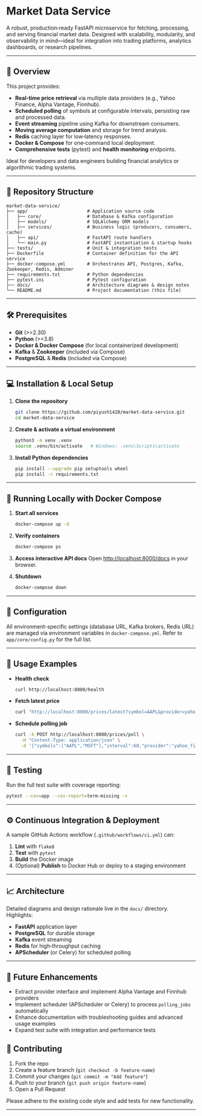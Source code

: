 # Market Data Service

A robust, production‑ready FastAPI microservice for fetching, processing, and serving financial market data. Designed with scalability, modularity, and observability in mind—ideal for integration into trading platforms, analytics dashboards, or research pipelines.

---

## 🚀 Overview

This project provides:

* **Real‑time price retrieval** via multiple data providers (e.g., Yahoo Finance, Alpha Vantage, Finnhub).
* **Scheduled polling** of symbols at configurable intervals, persisting raw and processed data.
* **Event streaming** pipeline using Kafka for downstream consumers.
* **Moving average computation** and storage for trend analysis.
* **Redis** caching layer for low‑latency responses.
* **Docker & Compose** for one‑command local deployment.
* **Comprehensive tests** (pytest) and **health monitoring** endpoints.

Ideal for developers and data engineers building financial analytics or algorithmic trading systems.

---

## 📂 Repository Structure

```text
market-data-service/
├── app/                      # Application source code
│   ├── core/                 # Database & Kafka configuration
│   ├── models/               # SQLAlchemy ORM models
│   ├── services/             # Business logic (producers, consumers, cache)
│   ├── api/                  # FastAPI route handlers
│   └── main.py               # FastAPI instantiation & startup hooks
├── tests/                    # Unit & integration tests
├── Dockerfile                # Container definition for the API service
├── docker-compose.yml        # Orchestrates API, Postgres, Kafka, Zookeeper, Redis, Adminer
├── requirements.txt          # Python dependencies
├── pytest.ini                # Pytest configuration
├── docs/                     # Architecture diagrams & design notes
└── README.md                 # Project documentation (this file)
```

---

## 🛠️ Prerequisites

* **Git** (>=2.30)
* **Python** (>=3.8)
* **Docker & Docker Compose** (for local containerized development)
* **Kafka** & **Zookeeper** (included via Compose)
* **PostgreSQL** & **Redis** (included via Compose)

---

## 💻 Installation & Local Setup

1. **Clone the repository**

   ```bash
   git clone https://github.com/piyush1420/market-data-service.git
   cd market-data-service
   ```

2. **Create & activate a virtual environment**

   ```bash
   python3 -m venv .venv
   source .venv/bin/activate   # Windows: .venv\Scripts\activate
   ```

3. **Install Python dependencies**

   ```bash
   pip install --upgrade pip setuptools wheel
   pip install -r requirements.txt
   ```

---

## 🐳 Running Locally with Docker Compose

1. **Start all services**

   ```bash
   docker-compose up -d
   ```

2. **Verify containers**

   ```bash
   docker-compose ps
   ```

3. **Access interactive API docs**
   Open [http://localhost:8000/docs](http://localhost:8000/docs) in your browser.

4. **Shutdown**

   ```bash
   docker-compose down
   ```

---

## 🎯 Configuration

All environment-specific settings (database URL, Kafka brokers, Redis URL) are managed via environment variables in `docker-compose.yml`. Refer to `app/core/config.py` for the full list.

---

## 🔧 Usage Examples

* **Health check**

  ```bash
  curl http://localhost:8000/health
  ```

* **Fetch latest price**

  ```bash
  curl "http://localhost:8000/prices/latest?symbol=AAPL&provider=yahoo_finance"
  ```

* **Schedule polling job**

  ```bash
  curl -X POST http://localhost:8000/prices/poll \
    -H "Content-Type: application/json" \
    -d '{"symbols":["AAPL","MSFT"],"interval":60,"provider":"yahoo_finance"}'
  ```

---

## 🧪 Testing

Run the full test suite with coverage reporting:

```bash
pytest --cov=app --cov-report=term-missing -v
```

---

## ⚙️ Continuous Integration & Deployment

A sample GitHub Actions workflow (`.github/workflows/ci.yml`) can:

1. **Lint** with `flake8`
2. **Test** with `pytest`
3. **Build** the Docker image
4. (Optional) **Publish** to Docker Hub or deploy to a staging environment

---

## 📈 Architecture

Detailed diagrams and design rationale live in the `docs/` directory. Highlights:

* **FastAPI** application layer
* **PostgreSQL** for durable storage
* **Kafka** event streaming
* **Redis** for high‑throughput caching
* **APScheduler** (or Celery) for scheduled polling

---

## 🚀 Future Enhancements

* Extract provider interface and implement Alpha Vantage and Finnhub providers
* Implement scheduler (APScheduler or Celery) to process `polling_jobs` automatically
* Enhance documentation with troubleshooting guides and advanced usage examples
* Expand test suite with integration and performance tests

## 🤝 Contributing

1. Fork the repo
2. Create a feature branch (`git checkout -b feature-name`)
3. Commit your changes (`git commit -m "Add feature"`)
4. Push to your branch (`git push origin feature-name`)
5. Open a Pull Request

Please adhere to the existing code style and add tests for new functionality.

---
